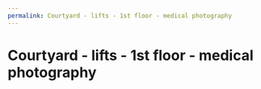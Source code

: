 ```yaml
---
permalink: Courtyard - lifts - 1st floor - medical photography
---
```

# Courtyard - lifts - 1st floor - medical photography